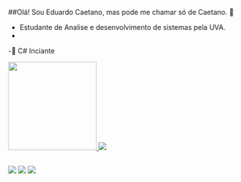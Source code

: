 ##Olá! Sou Eduardo Caetano, mas pode me chamar só de Caetano. 👋

- Estudante de Analise e desenvolvimento de sistemas pela UVA.
- 
-🌱 C# Inciante

<a href="https://github.com/EduardoCaetano110">
  <img height="180em" src="https://github-readme-stats.vercel.app/api?username=eduardocaetano&show_icons=true&theme=dark&include_all_commits=true&count_private=true"/>
  <img weight="57%em" src="https://github-readme-stats.vercel.app/api/top-langs/?username=eduardocaetano&layout=compact&langs_count=7&theme=dark"/>
</div>

##

<div> 
  <a href="https://instagram.com/eduardocaetanooo" target="_blank"><img src="https://img.shields.io/badge/-Instagram-%23E4405F?style=for-the-badge&logo=instagram&logoColor=white" target="_blank"></a>
  <a href = "mailto:eduardocaetano@gmail.com"><img src="https://img.shields.io/badge/-Gmail-%23333?style=for-the-badge&logo=gmail&logoColor=white" target="_blank"></a>
  <a href="https://www.linkedin.com/in/eduardo-caetano-38421b1bb" target="_blank"><img src="https://img.shields.io/badge/-LinkedIn-%230077B5?style=for-the-badge&logo=linkedin&logoColor=white" target="_blank"></a> 
</div>
